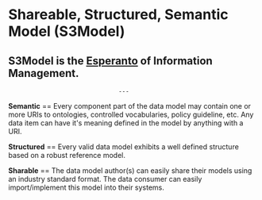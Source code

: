 # Shareable, Structured, Semantic Model (S3Model)


## S3Model is the [Esperanto](https://s3model.com/specifications/docs/glossary.html#esperanto) of Information Management.


                                   ---

**Semantic** == Every component part of the data model may contain one or more URIs to ontologies, controlled vocabularies, policy guideline, etc. Any data item can have it's meaning defined in the model by anything with a URI.

**Structured** == Every valid data model exhibits a well defined structure based on a robust reference model.

**Sharable** == The data model author(s) can easily share their models using an industry standard format. The data consumer can easily import/implement this model into their systems.






